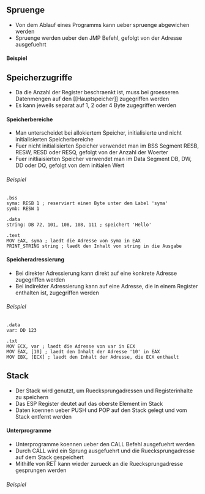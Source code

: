 ## Spruenge
- Von dem Ablauf eines Programms kann ueber spruenge abgewichen werden
- Spruenge werden ueber den JMP Befehl, gefolgt von der Adresse ausgefuehrt
#### Beispiel

## Speicherzugriffe
- Da die Anzahl der Register beschraenkt ist, muss bei groesseren Datenmengen auf den [[Hauptspeicher]] zugegriffen werden
- Es kann jeweils separat auf 1, 2 oder 4 Byte zugegriffen werden
#### Speicherbereiche
- Man unterscheidet bei allokiertem Speicher, initialisierte und nicht initialisierten Speicherbereiche
- Fuer nicht initialisierten Speicher verwendet man im BSS Segment RESB, RESW, RESD oder RESQ, gefolgt von der Anzahl der Woerter
- Fuer initliaisierten Speicher verwendet man im Data Segment DB, DW, DD oder DQ, gefolgt von dem initialen Wert
###### Beispiel
	.bss
	syma: RESB 1 ; reserviert einen Byte unter dem Label 'syma'
	symb: RESW 1
	
	.data
	string: DB 72, 101, 108, 108, 111 ; speichert 'Hello'
	
	.text
	MOV EAX, syma ; laedt die Adresse von syma in EAX
	PRINT_STRING string ; laedt den Inhalt von string in die Ausgabe
#### Speicheradressierung
- Bei direkter Adressierung kann direkt auf eine konkrete Adresse zugegriffen werden
- Bei indirekter Adressierung kann auf eine Adresse, die in einem Register enthalten ist, zugegriffen werden
###### Beispiel
	.data
	var: DD 123
	
	.txt
	MOV ECX, var ; laedt die Adresse von var in ECX
	MOV EAX, [10] ; laedt den Inhalt der Adresse '10' in EAX
	MOV EBX, [ECX] ; laedt den Inhalt der Adresse, die ECX enthaelt
## Stack
- Der Stack wird genutzt, um Ruecksprungadressen und Registerinhalte zu speichern
- Das ESP Register deutet auf das oberste Element im Stack
- Daten koennen ueber PUSH und POP auf den Stack gelegt und vom Stack entfernt werden
#### Unterprogramme
- Unterprogramme koennen ueber den CALL Befehl ausgefuehrt werden
- Durch CALL wird ein Sprung ausgefuehrt und die Ruecksprungadresse auf dem Stack gespeichert
- Mithilfe von RET kann wieder zurueck an die Ruecksprungadresse gesprungen werden
###### Beispiel
